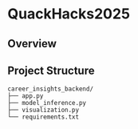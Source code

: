 # QuackHacks2025

## Overview

## Project Structure

```
career_insights_backend/
├── app.py
├── model_inference.py
├── visualization.py
└── requirements.txt
```